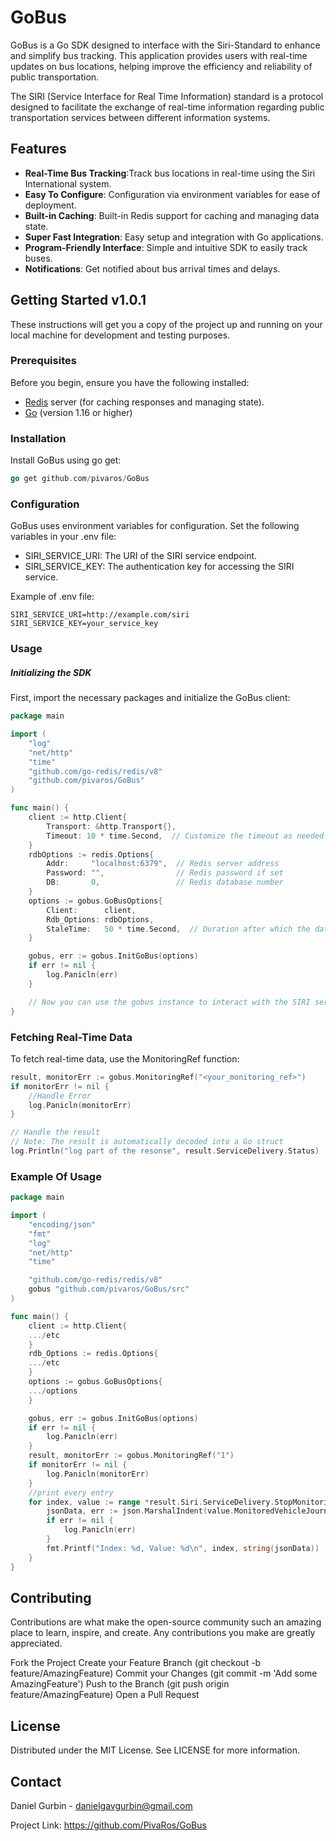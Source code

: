 # GoBus

GoBus is a Go SDK designed to interface with the Siri-Standard to enhance and simplify bus tracking. This application provides users with real-time updates on bus locations, helping improve the efficiency and reliability of public transportation.

The SIRI (Service Interface for Real Time Information) standard is a protocol designed to facilitate the exchange of real-time information regarding public transportation services between different information systems.

## Features

- **Real-Time Bus Tracking**:Track bus locations in real-time using the Siri International system.
- **Easy To Configure**: Configuration via environment variables for ease of deployment.
- **Built-in Caching**: Built-in Redis support for caching and managing data state.
- **Super Fast Integration**: Easy setup and integration with Go applications.
- **Program-Friendly Interface**: Simple and intuitive SDK to easily track buses.
- **Notifications**: Get notified about bus arrival times and delays.

## Getting Started v1.0.1

These instructions will get you a copy of the project up and running on your local machine for development and testing purposes.

### Prerequisites

Before you begin, ensure you have the following installed:

- [Redis](https://redis.io/) server (for caching responses and managing state).
- [Go](https://golang.org/dl/) (version 1.16 or higher)

### Installation

Install GoBus using go get:

```go
go get github.com/pivaros/GoBus
```

### Configuration

GoBus uses environment variables for configuration. Set the following variables in your .env file:

- SIRI_SERVICE_URI: The URI of the SIRI service endpoint.
- SIRI_SERVICE_KEY: The authentication key for accessing the SIRI service.

Example of .env file:

```plaintext
SIRI_SERVICE_URI=http://example.com/siri
SIRI_SERVICE_KEY=your_service_key
```

### Usage

##### Initializing the SDK

First, import the necessary packages and initialize the GoBus client:

```go
package main

import (
    "log"
    "net/http"
    "time"
    "github.com/go-redis/redis/v8"
    "github.com/pivaros/GoBus"
)

func main() {
    client := http.Client{
        Transport: &http.Transport{},
        Timeout: 10 * time.Second,  // Customize the timeout as needed
    }
    rdbOptions := redis.Options{
        Addr:     "localhost:6379",  // Redis server address
        Password: "",                // Redis password if set
        DB:       0,                 // Redis database number
    }
    options := gobus.GoBusOptions{
        Client:      client,
        Rdb_Options: rdbOptions,
        StaleTime:   50 * time.Second,  // Duration after which the data is considered stale
    }

    gobus, err := gobus.InitGoBus(options)
    if err != nil {
        log.Panicln(err)
    }

    // Now you can use the gobus instance to interact with the SIRI services
}
```

### Fetching Real-Time Data

To fetch real-time data, use the MonitoringRef function:

```go
result, monitorErr := gobus.MonitoringRef("<your_monitoring_ref>")
if monitorErr != nil {
    //Handle Error
    log.Panicln(monitorErr)
}

// Handle the result
// Note: The result is automatically decoded into a Go struct
log.Println("log part of the resonse", result.ServiceDelivery.Status)
```

### Example Of Usage

```go
package main

import (
	"encoding/json"
	"fmt"
	"log"
	"net/http"
	"time"

	"github.com/go-redis/redis/v8"
	gobus "github.com/pivaros/GoBus/src"
)

func main() {
	client := http.Client{
	.../etc
	}
	rdb_Options := redis.Options{
	.../etc
	}
	options := gobus.GoBusOptions{
	.../options
	}

	gobus, err := gobus.InitGoBus(options)
	if err != nil {
		log.Panicln(err)
	}
	result, monitorErr := gobus.MonitoringRef("1")
	if monitorErr != nil {
		log.Panicln(monitorErr)
	}
	//print every entry
	for index, value := range *result.Siri.ServiceDelivery.StopMonitoringDelivery[0].MonitoredStopVisit {
		jsonData, err := json.MarshalIndent(value.MonitoredVehicleJourney, "", "    ")
		if err != nil {
			log.Panicln(err)
		}
		fmt.Printf("Index: %d, Value: %d\n", index, string(jsonData))
	}
}
```

## Contributing

Contributions are what make the open-source community such an amazing place to learn, inspire, and create. Any contributions you make are greatly appreciated.

Fork the Project
Create your Feature Branch (git checkout -b feature/AmazingFeature)
Commit your Changes (git commit -m 'Add some AmazingFeature')
Push to the Branch (git push origin feature/AmazingFeature)
Open a Pull Request

## License

Distributed under the MIT License. See LICENSE for more information.

## Contact

Daniel Gurbin - danielgavgurbin@gmail.com

Project Link: https://github.com/PivaRos/GoBus
